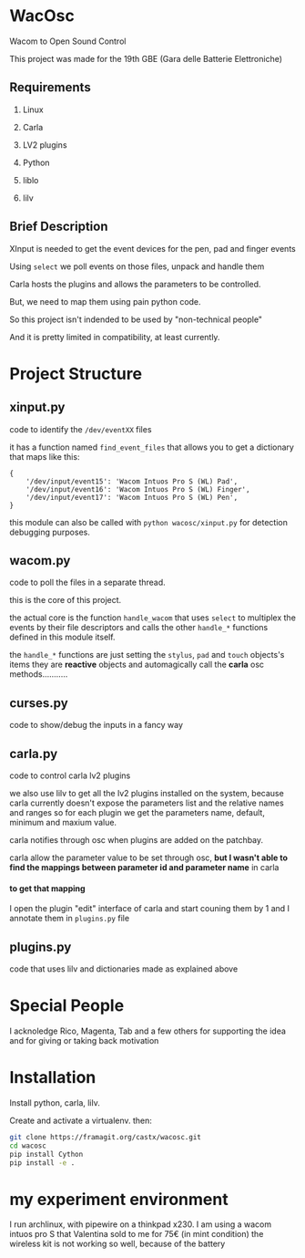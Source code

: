 # WacOsc

Wacom to Open Sound Control

This project was made for the 19th GBE (Gara delle Batterie Elettroniche)

## Requirements

1. Linux

2. Carla

3. LV2 plugins

4. Python

5. liblo

6. lilv

## Brief Description 

XInput is needed to get the event devices for the pen, pad and finger events

Using `select`  we poll events on those files, unpack and handle them

Carla hosts the plugins and allows the parameters to be controlled.

But, we need to map them using pain python code.

So this project isn't indended to be used by "non-technical people"

And it is pretty limited in compatibility, at least currently.


# Project Structure

## xinput.py

code to identify the `/dev/eventXX` files

it has a function named `find_event_files` that allows you to get a dictionary that maps like this:

```
{
    '/dev/input/event15': 'Wacom Intuos Pro S (WL) Pad',
    '/dev/input/event16': 'Wacom Intuos Pro S (WL) Finger',
    '/dev/input/event17': 'Wacom Intuos Pro S (WL) Pen',
}
```

this module can also be called with `python wacosc/xinput.py` for detection debugging purposes.

## wacom.py

code to poll the files in a separate thread.

this is the core of this project.

the actual core is the function `handle_wacom` that uses `select` to multiplex the events by their file descriptors
and calls the other `handle_*` functions defined in this module itself.

the `handle_*` functions are just setting the `stylus`, `pad` and `touch` objects's items
they are **reactive** objects and automagically call the **carla** osc methods...........


## curses.py

code to show/debug the inputs in a fancy way

## carla.py

code to control carla lv2 plugins

we also use lilv to get all the lv2 plugins installed on the system, because carla currently doesn't expose the parameters list and the relative names and ranges
so for each plugin we get the parameters name, default, minimum and maxium value.

carla notifies through osc when plugins are added on the patchbay.

carla allow the parameter value to be set through osc, **but I wasn't able to find the mappings between parameter id and parameter name** in carla

#### to get that mapping

I open the plugin "edit" interface of carla and start couning them by 1
and I annotate them in `plugins.py` file

## plugins.py

code that uses lilv and dictionaries made as explained above

# Special People

I acknoledge Rico, Magenta, Tab and a few others for supporting the idea and for giving or taking back motivation


# Installation

Install python, carla, lilv.

Create and activate a virtualenv. then:

```bash
git clone https://framagit.org/castx/wacosc.git
cd wacosc
pip install Cython
pip install -e .
```

# my experiment environment

I run archlinux, with pipewire on a thinkpad x230.
I am using a wacom intuos pro S that Valentina sold to me for 75€ (in mint condition)
the wireless kit is not working so well, because of the battery
